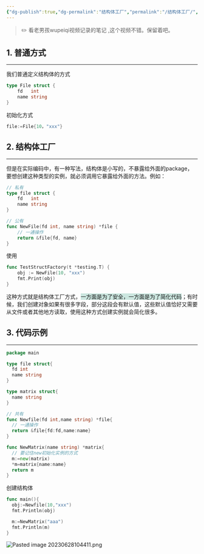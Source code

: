 ```yaml
---
{"dg-publish":true,"dg-permalink":"结构体工厂","permalink":"/结构体工厂/","noteIcon":""}
---
```



>✏️ 看老男孩wupeiqi视频记录的笔记 ,这个视频不错。保留着吧。

## 1. 普通方式
---
我们普通定义结构体的方式
```go
type File struct {
	fd   int
	name string
}
```

初始化方式
```go
file:=File{10，"xxx"}
```

## 2. 结构体工厂
---
但是在实际编码中，有一种写法，结构体是小写的，不暴露给外面的package，要想创建这种类型的实例，就必须调用它暴露给外面的方法。例如：

```go
// 私有
type file struct {
	fd   int
	name string
}

// 公有
func NewFile(fd int, name string) *file {
	// 一通操作
	return &file{fd, name}
}
```

使用
```go
func TestStructFactory(t *testing.T) {
	obj := NewFile(10, "xxx")
	fmt.Print(obj)
}
```

这种方式就是结构体工厂方式，<span style="background:rgba(3, 135, 102, 0.2)">一方面是为了安全，一方面是为了简化代码</span>；有时候，我们创建对象如果有很多字段，部分这段会有默认值，这些默认值恰好又需要从文件或者其他地方读取，使用这种方式创建实例就会简化很多。

## 3. 代码示例
---
```go
package main

type file struct{
  fd int
  name string
}

type matrix struct{
  name string
}

// 共有
func Newfile(fd int,name string) *file{
  // 一通操作
  return &file{fd:fd,name:name}  
}

func NewMatrix(name string) *matrix{
  // 要记住new初始化实例的方式
  m:=new(matrix)
  *m=matrix{name:name}
  return m
}

```

创建结构体
```go
func main(){
  obj:=Newfile(10,"xxx")
  fmt.Println(obj)

  m:=NewMatrix("aaa")
  fmt.Println(m)
}
```
![Pasted image 20230628104411.png](/img/user/Pasted%20image%2020230628104411.png)